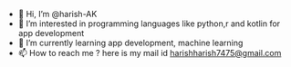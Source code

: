- 👋 Hi, I’m @harish-AK
- 👀 I’m interested in programming languages like python,r and kotlin for app development
- 🌱 I’m currently learning app development, machine learning
- 📫 How to reach me ? here is my mail id harishharish7475@gmail.com

<!---
harish-AK/harish-AK is a ✨ special ✨ repository because its `README.md` (this file) appears on your GitHub profile.
You can click the Preview link to take a look at your changes.
--->
